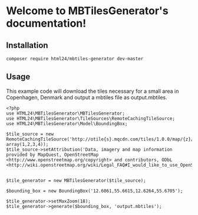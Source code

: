 Welcome to MBTilesGenerator's documentation!
============================================

Installation
------------

    composer require html24/mbtiles-generator dev-master

Usage
-----

This example code will download the tiles necessary for a small area in Copenhagen, Denmark and output a
mbtiles file as output.mbtiles.

    <?php
    use HTML24\MBTilesGenerator\MBTilesGenerator;
    use HTML24\MBTilesGenerator\TileSources\RemoteCachingTileSource;
    use HTML24\MBTilesGenerator\Model\BoundingBox;

    $tile_source = new RemoteCachingTileSource('http://otile{s}.mqcdn.com/tiles/1.0.0/map/{z}/{x}/{y}.jpg', array(1,2,3,4));
    $tile_source->setAttribution('Data, imagery and map information provided by MapQuest, OpenStreetMap <http://www.openstreetmap.org/copyright> and contributors, ODbL <http://wiki.openstreetmap.org/wiki/Legal_FAQ#I_would_like_to_use_OpenStreetMap_maps._How_should_I_credit_you.#>.');


    $tile_generator = new MBTilesGenerator($tile_source);

    $bounding_box = new BoundingBox('12.6061,55.6615,12.6264,55.6705');

    $tile_generator->setMaxZoom(18);
    $tile_generator->generate($bounding_box, 'output.mbtiles');

